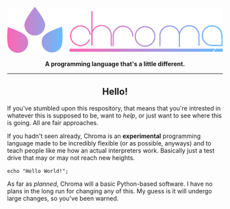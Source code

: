 <div align="center">

  ![](https://github.com/GitbyteMaster/chroma-lang/blob/main/src/fullogo.svg)
  
  <b>A programming language that's a little different.</b>
  
  ---

  ## Hello!
  
</div>

If you've stumbled upon this respository, that means that you're intrested in whatever this is supposed to be, want to _help_, or just want to see where this is going. All are fair approaches.

If you hadn't seen already, Chroma is an <b>experimental</b> programming language made to be incredibly flexible (or as possible, anyways) and to teach people like me how an actual interpreters work. Basically just a test drive that may or may not reach new heights.
```
echo "Hello World!";
```
As far as _planned_, Chroma will a basic Python-based software. I have no plans in the long run for changing any of this. My guess is it will undergo large changes, so you've been warned.
